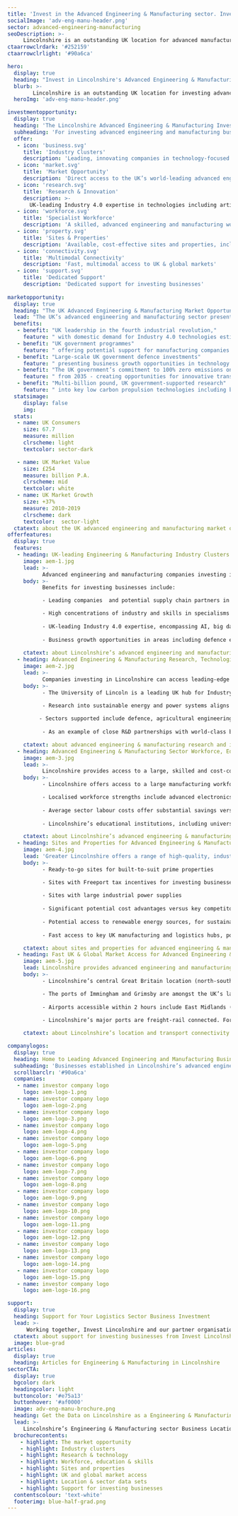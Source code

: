 ```yaml
---
title: 'Invest in the Advanced Engineering & Manufacturing sector. Invest in Lincolnshire'
socialImage: 'adv-eng-manu-header.png'
sector: advanced-engineering-manufacturing
seoDescription: >-
     Lincolnshire is an outstanding UK location for advanced manufacturing and engineering, offering access to value-adding industry clusters and Industry 4.0 digital technologies with the potential to transform business productivity, efficiency and sustainability. 
ctaarrowclrdark: '#252159'             
ctaarrowclrlight: '#90a6ca'             

hero:
  display: true
  heading: "Invest in Lincolnshire's Advanced Engineering & Manufacturing Sector: Key Benefits and Opportunities"
  blurb: >-
        Lincolnshire is an outstanding UK location for investing advanced manufacturing and engineering companies, enabling access to value-adding industry clusters and Industry 4.0 digital technologies with the potential to transform business productivity, efficiency and sustainability. 
  heroImg: 'adv-eng-manu-header.png'

investmentopportunity:
  display: true
  heading: 'The Lincolnshire Advanced Engineering & Manufacturing Investment Opportunity'
  subheading: 'For investing advanced engineering and manufacturing businesses, Lincolnshire offers:'
  offer:
   - icon: 'business.svg'
     title: 'Industry Clusters'
     description: 'Leading, innovating companies in technology-focused sectors including defence and security, agricultural equipment, automotive and power systems technologies.'  
   - icon: 'market.svg'
     title: 'Market Opportunity'
     description: 'Direct access to the UK’s world-leading advanced engineering and manufacturing sector, with growth areas including Industry 4.0 technologies, defence, and low-carbon transport.' 
   - icon: 'research.svg'
     title: 'Research & Innovation'
     description: >-
       UK-leading Industry 4.0 expertise in technologies including artificial intelligence (AI), big data analytics, digitalisation, robotics and automation, and process industry systems.
   - icon: 'workforce.svg'
     title: 'Specialist Workforce'
     description: 'A skilled, advanced engineering and manufacturing workforce that is outstanding in the UK.' 
   - icon: 'property.svg'
     title: 'Sites & Properties'
     description: 'Available, cost-effective sites and properties, including options with large industrial power supplies and potential Freeport incentives.'           
   - icon: 'connectivity.svg'
     title: 'Multimodal Connectivity'
     description: 'Fast, multimodal access to UK & global markets'          
   - icon: 'support.svg'
     title: 'Dedicated Support'
     description: 'Dedicated support for investing businesses'    
             
marketopportunity:
  display: true
  heading: "The UK Advanced Engineering & Manufacturing Market Opportunity"
  lead: "The UK’s advanced engineering and manufacturing sector presents a range of opportunities for business investment, growth, reshoring and innovation."
  benefits:
   - benefit: "UK leadership in the fourth industrial revolution,"
     feature: " with domestic demand for Industry 4.0 technologies estimated to be worth £8.9 billion per year."
   - benefit: "UK government programmes"
     feature: " offering potential support for manufacturing companies investing and innovating with digital technologies."
   - benefit: "Large-scale UK government defence investments"
     feature: " presenting business growth opportunities in technology areas including AI, digital tech, robotics and drones."
   - benefit: "The UK government’s commitment to 100% zero emissions on all new vehicles"
     feature: " from 2035 - creating opportunities for innovative transport supply chain companies."
   - benefit: "Multi-billion pound, UK government-supported research"
     feature: " into key low carbon propulsion technologies including batteries, power electronics, motors and drives, and key related technologies including Connected and Autonomous Vehicles (CAVs)."
  statsimage:
     display: false
     img: 
  stats: 
   - name: UK Consumers
     size: 67.7
     measure: million
     clrscheme: light
     textcolor: sector-dark

   - name: UK Market Value
     size: £254
     measure: billion P.A.
     clrscheme: mid
     textcolor: white
   - name: UK Market Growth
     size: +37%
     measure: 2010-2019
     clrscheme: dark
     textcolor:  sector-light     
  ctatext: about the UK advanced engineering and manufacturing market opportunity
offerfeatures:
  display: true
  features:
   - heading: UK-leading Engineering & Manufacturing Industry Clusters and Supply Chains
     image: aem-1.jpg
     lead: >-
           Advanced engineering and manufacturing companies investing in Lincolnshire can join research-driven industry clusters  and access cutting-edge,  productivity-focused industrial digitalisation technologies.
     body: >-
           Benefits for investing businesses include:

           - Leading companies  and potential supply chain partners in the defence, automotive, agricultural, and power generation engineering and technology sectors.

           - High concentrations of industry and skills in specialisms including machinery and equipment manufacturing, computing and electronics. 
           
           - UK-leading Industry 4.0 expertise, encompassing AI, big data analytics, digitalisation and automation, applied across diverse industrial sectors.
           
           - Business growth opportunities in areas including defence electronics, automotive drivetrain and lightweighting, and low-carbon, connected and autonomous vehicles.
 
     ctatext: about Lincolnshire’s advanced engineering and manufacturing industry clusters                    
   - heading: Advanced Engineering & Manufacturing Research, Technologies and Innovation
     image: aem-2.jpg
     lead: >-
           Companies investing in Lincolnshire can access leading-edge Industry 4.0-focused research and innovation - combining advanced engineering and digital expertise to transform business productivity, efficiency, agility and sustainability.
     body: >-
           - The University of Lincoln is a leading UK hub for Industry 4.0 R&D, with dedicated research centres applying AI, machine learning, big data analytics, and robotics and automation technologies to key industry challenges.

           - Research into sustainable energy and power systems aligns with the core competencies of regional industry, and the drive for low-carbon energy and propulsion technologies.
          
          - Sectors supported include defence, agricultural engineering, process manufacturing, and low-carbon, connected vehicles.
           
           - As an example of close R&D partnerships with world-class businesses, Lincoln is one of very few UK universities to hold Siemens Global Principal Partner status.

     ctatext: about advanced engineering & manufacturing research and innovation in Lincolnshire 
   - heading: Advanced Engineering & Manufacturing Sector Workforce, Education and Skills
     image: aem-3.jpg
     lead: >-
           Lincolnshire provides access to a large, skilled and cost-competitive advanced engineering and manufacturing workforce, enabling easier recruitment, fast project delivery and improved productivity for investing businesses.
     body: >-
           - Lincolnshire offers access to a large manufacturing workforce, with a significantly higher percentage of workers in the sector than the Great Britain average.

           - Localised workforce strengths include advanced electronics, machinery and equipment, and transport equipment manufacturing.
           
           - Average sector labour costs offer substantial savings versus the national average.
           
           - Lincolnshire’s educational institutions, including universities and further education colleges, address the specific skills requirements of the area’s advanced engineering and manufacturing businesses - through specialised courses and state-of-the-art technology centres.

     ctatext: about Lincolnshire’s advanced engineering & manufacturing workforce, education and skills 
   - heading: Sites and Properties for Advanced Engineering & Manufacturing Businesses in Lincolnshire
     image: aem-4.jpg
     lead: 'Greater Lincolnshire offers a range of high-quality, industrial sites and property solutions for investing advanced engineering and manufacturing businesses, including:'
     body: >-
           - Ready-to-go sites for built-to-suit prime properties

           - Sites with Freeport tax incentives for investing businesses
           
           - Sites with large industrial power supplies
           
           - Significant potential cost advantages versus key competitor locations.
           
           - Potential access to renewable energy sources, for sustainable supply chains
           
           - Fast access to key UK manufacturing and logistics hubs, ports and airports

     ctatext: about sites and properties for advanced engineering & manufacturing businesses in Lincolnshire
   - heading: Fast UK & Global Market Access for Advanced Engineering & Manufacturing Businesses
     image: aem-5.jpg
     lead: Lincolnshire provides advanced engineering and manufacturing businesses with fast, multimodal access to UK and international markets.
     body: >-
           - Lincolnshire’s central Great Britain location (north-south) enables fast access by road to the UK’s major manufacturing centres and markets.

           - The ports of Immingham and Grimsby are amongst the UK’s largest by tonnage, offering diverse cargo handling capabilities and global seafreight connectivity.
           
           - Airports accessible within 2 hours include East Midlands (the UK’s no.2 air cargo hub), Birmingham and Leeds-Bradford. Within Lincolnshire, Humberside Airport’s Amsterdam Schiphol hub-feeder service enables access to hundreds of global destinations. 
           
           - Lincolnshire’s major ports are freight-rail connected. For business travellers, London is accessible by rail from Lincoln in less than 2 hours.

     ctatext: about Lincolnshire’s location and transport connectivity 

companylogos:
  display: true
  heading: Home to Leading Advanced Engineering and Manufacturing Businesses
  subheading: 'Businesses established in Lincolnshire’s advanced engineering & manufacturing sector include:'
  scrollbarclr: '#90a6ca'
  companies:
   - name: investor company logo
     logo: aem-logo-1.png
   - name: investor company logo
     logo: aem-logo-2.png
   - name: investor company logo
     logo: aem-logo-3.png
   - name: investor company logo
     logo: aem-logo-4.png
   - name: investor company logo
     logo: aem-logo-5.png
   - name: investor company logo
     logo: aem-logo-6.png
   - name: investor company logo
     logo: aem-logo-7.png
   - name: investor company logo
     logo: aem-logo-8.png
   - name: investor company logo
     logo: aem-logo-9.png
   - name: investor company logo
     logo: aem-logo-10.png
   - name: investor company logo
     logo: aem-logo-11.png
   - name: investor company logo
     logo: aem-logo-12.png
   - name: investor company logo
     logo: aem-logo-13.png
   - name: investor company logo
     logo: aem-logo-14.png
   - name: investor company logo
     logo: aem-logo-15.png
   - name: investor company logo
     logo: aem-logo-16.png  

support:
  display: true
  heading: Support for Your Logistics Sector Business Investment
  lead: >-
      Working together, Invest Lincolnshire and our partner organisations, including local authorities, education providers and businesses, provide dedicated support to ensure a ‘soft landing’ for companies locating and investing in Lincolnshire.
  ctatext: about support for investing businesses from Invest Lincolnshire
  image: blue-grad
articles:
  display: true
  heading: Articles for Engineering & Manufacturing in Lincolnshire
sectorCTA:
  display: true
  bgcolor: dark
  headingcolor: light
  buttoncolor: '#e75a13'
  buttonhover: '#af0000'
  image: adv-eng-manu-brochure.png
  heading: Get the Data on Lincolnshire as a Engineering & Manufacturing Business Location
  lead: >-
     Lincolnshire’s Engineering & Manufacturing sector Business Location Guide provides essential information and data for companies researching and evaluating Lincolnshire as a potential investment location, including:                                       
  brochurecontents:
    - highlight: The market opportunity
    - highlight: Industry clusters
    - highlight: Research & technology
    - highlight: Workforce, education & skills
    - highlight: Sites and properties
    - highlight: UK and global market access
    - highlight: Location & sector data sets
    - highlight: Support for investing businesses
  contentscolour: 'text-white'
  footerimg: blue-half-grad.png 
---
```




